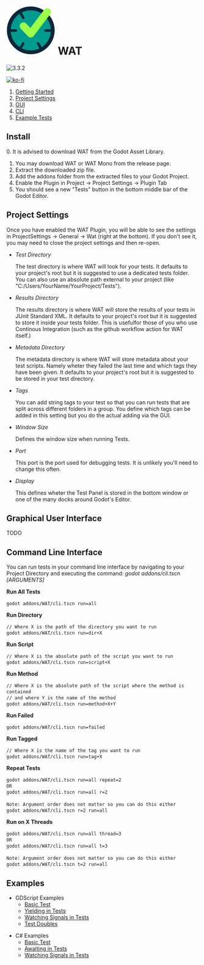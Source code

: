 # ![Icon](./icon.svg) WAT
![3.3.2](https://github.com/CodeDarigan/WAT-GDScript/workflows/%20%20Godot%203.3.2%20%20/badge.svg)

[![ko-fi](https://www.ko-fi.com/img/githubbutton_sm.svg)](https://ko-fi.com/Q5Q51D9K5)

1. [Getting Started](#Install)
2. [Project Settings](#ProjectSettings)
3. [GUI](#GUI)
4. [CLI](#CLI)
5. [Example Tests](#Examples)

## Install
<a name="Install"></a>
0. It is advised to download WAT from the Godot Asset Library.
1. You may download WAT or WAT Mono from the release page.
2. Extract the downloaded zip file.
3. Add the addons folder from the extracted files to your Godot Project.
4. Enable the Plugin in Project -> Project Settings -> Plugin Tab
5. You should see a new "Tests" button in the bottom middle bar of the Godot Editor.

## Project Settings
<a name="ProjectSettings"></a>
Once you have enabled the WAT Plugin, you will be able to see the settings in 
ProjectSettings -> General -> Wat (right at the bottom). If you don't see it, you may
need to close the project settings and then re-open.

- *Test Directory*

    The test directory is where WAT will look for your tests. It defaults to your project's root
    but it is suggested to use a dedicated tests folder. You can also use an absolute path external to your
    project (like "C:/Users/YourName/YourProject/Tests").

- *Results Directory* 

    The results directory is where WAT will store the results of your tests in JUnit Standard XML. It defaults to
    your project's root but it is suggested to store it inside your tests folder. This is usefulfor those of you 
    who use Continous Integration (such as the github workflow action for WAT itself.) 

- *Metadata Directory*

    The metadata directory is where WAT will store metadata about your test scripts. Namely wheter they failed the last time and which tags they have been given. It defaults to your project's root but it is suggested to be stored in your
    test directory.

- *Tags*

    You can add string tags to your test so that you can run tests that are split across different folders in a group. You
    define which tags can be added in this setting but you do the actual adding via the GUI.

- *Window Size*

    Defines the window size when running Tests.

- *Port*

    This port is the port used for debugging tests. It is unlikely you'll need to change this often.

- *Display*

    This defines wheter the Test Panel is stored in the bottom window or one of the many docks around Godot's Editor.

## Graphical User Interface
<a name="GUI"></a>
TODO

## Command Line Interface
<a name="CLI"></a>
You can run tests in your command line interface by navigating to your Project Directory and executing the command:  *godot addons/cli.tscn [ARGUMENTS]*

__Run All Tests__

    godot addons/WAT/cli.tscn run=all

__Run Directory__

    // Where X is the path of the directory you want to run
    godot addons/WAT/cli.tscn run=dir+X

__Run Script__

    // Where X is the absolute path of the script you want to run
    godot addons/WAT/cli.tscn run=script+X

__Run Method__

    // Where X is the absolute path of the script where the method is contained
    // and where Y is the name of the method
    godot addons/WAT/cli.tscn run=method+X+Y

__Run Failed__

    godot addons/WAT/cli.tscn run=failed

__Run Tagged__

    // Where X is the name of the tag you want to run
    godot addons/WAT/cli.tscn run=tag+X

__Repeat Tests__

    godot addons/WAT/cli.tscn run=all repeat=2
    OR
    godot addons/WAT/cli.tscn run=all r=2

    Note: Argument order does not matter so you can do this either
    godot addons/WAT/cli.tscn r=2 run=all

__Run on X Threads__

    godot addons/WAT/cli.tscn run=all thread=3
    OR
    godot addons/WAT/cli.tscn run=all t=3

    Note: Argument order does not matter so you can do this either
    godot addons/WAT/cli.tscn t=2 run=all

## Examples
<a name="GDScriptExamples"></a>
- GDScript Examples
    - [Basic Test](/tests/examples/gdscript/example.test.gd)
    - [Yielding in Tests](/tests/examples/gdscript/yield.test.gd)
    - [Watching Signals in Tests](/test/examples/gdscript/watch_signals.test.gd)
    - [Test Doubles](/test/examples/gd/script/doubles)

<a name="CSharpExamples"></a>
- C# Examples
    - [Basic Test](/tests/examples/csharp/ExampleTest.cs)
    - [Awaiting in Tests](/test/examples/csharp/AwaitTest.cs)
    - [Watching Signals in Tests](/test/examples/csharp/WatchingSignalsTest.cs)








